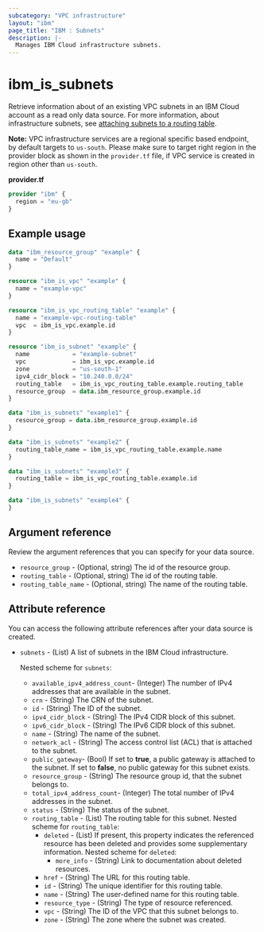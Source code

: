 ```yaml
---
subcategory: "VPC infrastructure"
layout: "ibm"
page_title: "IBM : Subnets"
description: |-
  Manages IBM Cloud infrastructure subnets.
---
```


# ibm_is_subnets
Retrieve information about of an existing VPC subnets in an IBM Cloud account as a read only data source. For more information, about infrastructure subnets, see [attaching subnets to a routing table](https://cloud.ibm.com/docs/vpc?topic=vpc-attach-subnets-routing-table).

**Note:** 
VPC infrastructure services are a regional specific based endpoint, by default targets to `us-south`. Please make sure to target right region in the provider block as shown in the `provider.tf` file, if VPC service is created in region other than `us-south`.

**provider.tf**

```terraform
provider "ibm" {
  region = "eu-gb"
}
```

## Example usage

```terraform
data "ibm_resource_group" "example" {
  name = "Default"
}

resource "ibm_is_vpc" "example" {
  name = "example-vpc"
}

resource "ibm_is_vpc_routing_table" "example" {
  name = "example-vpc-routing-table"
  vpc  = ibm_is_vpc.example.id
}

resource "ibm_is_subnet" "example" {
  name            = "example-subnet"
  vpc             = ibm_is_vpc.example.id
  zone            = "us-south-1"
  ipv4_cidr_block = "10.240.0.0/24"
  routing_table   = ibm_is_vpc_routing_table.example.routing_table
  resource_group  = data.ibm_resource_group.example.id
}

data "ibm_is_subnets" "example1" {
  resource_group = data.ibm_resource_group.example.id
}

data "ibm_is_subnets" "example2" {
  routing_table_name = ibm_is_vpc_routing_table.example.name
}

data "ibm_is_subnets" "example3" {
  routing_table = ibm_is_vpc_routing_table.example.id
}

data "ibm_is_subnets" "example4" {
}
```

## Argument reference

Review the argument references that you can specify for your data source. 

* `resource_group` - (Optional, string) The id of the resource group.
* `routing_table` - (Optional, string) The id of the routing table.
* `routing_table_name` - (Optional, string) The name of the routing table.

## Attribute reference
You can access the following attribute references after your data source is created. 

- `subnets` - (List) A list of subnets in the IBM Cloud infrastructure.

  Nested scheme for `subnets`:
    - `available_ipv4_address_count`- (Integer) The number of IPv4 addresses that are available in the subnet.
	- `crn` - (String) The CRN of the subnet.
	- `id` - (String) The ID of the subnet.
	- `ipv4_cidr_block` - (String) The IPv4 CIDR block of this subnet.
	- `ipv6_cidr_block` - (String) The IPv6 CIDR block of this subnet.
	- `name` - (String) The name of the subnet.
	- `network_acl` - (String) The access control list (ACL) that is attached to the subnet.
    - `public_gateway`- (Bool) If set to **true**, a public gateway is attached to the subnet. If set to **false**, no public gateway for this subnet exists.
	- `resource_group` - (String) The resource group id, that the subnet belongs to.
    - `total_ipv4_address_count`- (Integer) The total number of IPv4 addresses in the subnet.
    - `status` - (String) The status of the subnet.
  - `routing_table` -  (List) The routing table for this subnet. 
    Nested scheme for `routing_table`:
      - `deleted` -  (List) If present, this property indicates the referenced resource has been deleted and provides some supplementary information.
      Nested scheme for `deleted`:
        - `more_info` -  (String) Link to documentation about deleted resources.
      - `href` -  (String) The URL for this routing table.
      - `id` -  (String) The unique identifier for this routing table.
      - `name` -  (String) The user-defined name for this routing table.
      - `resource_type` -  (String) The type of resource referenced.
	- `vpc` - (String) The ID of the VPC that this subnet belongs to.
	- `zone` - (String) The zone where the subnet was created.
